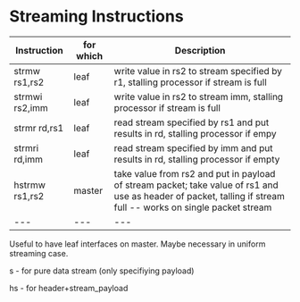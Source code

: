 # Streaming Instructions

| Instruction | for which | Description |
|---|---|---|
|  strmw rs1,rs2  | leaf | write value in rs2 to stream specified by r1, stalling processor if stream is full |
|  strmwi rs2,imm  | leaf | write value in rs2 to stream imm, stalling processor if stream is full |
|  strmr  rd,rs1  | leaf | read stream specified by rs1 and put results in rd, stalling processor if empy |
|  strmri  rd,imm  | leaf | read stream specified by imm and put results in rd, stalling processor if empty |
|  hstrmw rs1,rs2  | master | take value from rs2 and put in payload of stream packet; take value of rs1 and use as header of packet, talling if stream full -- works on single packet stream|
|---|---|---|
 

Useful to have leaf interfaces on master.  Maybe necessary in uniform
streaming case.

s - for pure data stream (only specifiying payload)

hs - for header+stream_payload 
